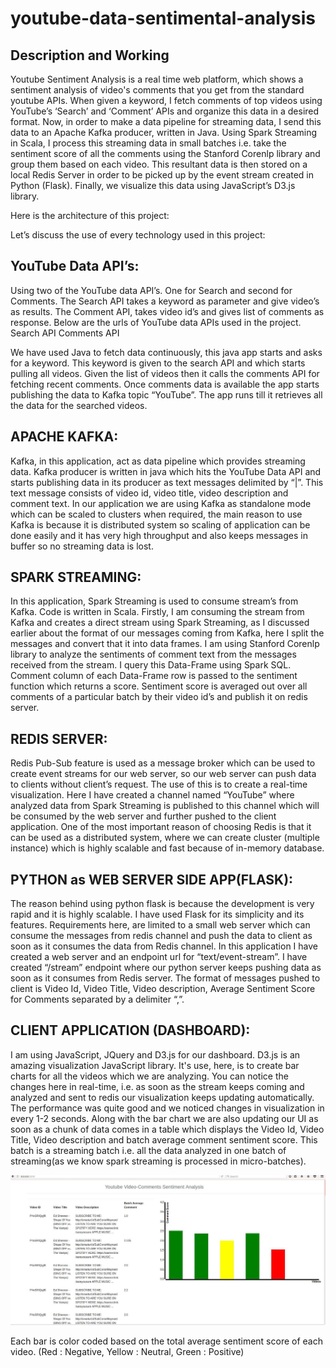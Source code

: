 # youtube-data-sentimental-analysis
## Description and Working

Youtube Sentiment Analysis is a real time web platform, which shows a sentiment analysis of video's comments that you get from the standard youtube APIs. When given a keyword, I fetch comments of top videos using YouTube’s ‘Search’ and ‘Comment’ APIs and organize this data in a desired format. Now, in order to make a data pipeline for streaming data, I send this data to an Apache Kafka producer, written in Java. Using Spark Streaming in Scala, I process this streaming data in small batches i.e. take the sentiment score of all the comments using the Stanford Corenlp library and group them based on each video. This resultant data is then stored on a local Redis Server in order to be picked up by the event stream created in Python (Flask). Finally, we visualize this data using JavaScript’s D3.js library.

Here is the architecture of this project: 

Let’s discuss the use of every technology used in this project: 

## YouTube Data API’s: 
  Using two of the YouTube data API’s. One for Search and second for Comments. The Search API takes a keyword as parameter and give video’s as results. The Comment API, takes video id’s and gives list of comments as response. Below are the urls of YouTube data APIs used in the project. Search API Comments API

We have used Java to fetch data continuously, this java app starts and asks for a keyword. This keyword is given to the search API and which starts pulling all videos. Given the list of videos then it calls the comments API for fetching recent comments. Once comments data is available the app starts publishing the data to Kafka topic “YouTube”. The app runs till it retrieves all the data for the searched videos.

## APACHE KAFKA: 
  Kafka, in this application, act as data pipeline which provides streaming data. Kafka producer is written in java which hits the YouTube Data API and starts publishing data in its producer as text messages delimited by “|”. This text message consists of video id, video title, video description and comment text. In our application we are using Kafka as standalone mode which can be scaled to clusters when required, the main reason to use Kafka is because it is distributed system so scaling of application can be done easily and it has very high throughput and also keeps messages in buffer so no streaming data is lost.

## SPARK STREAMING: 
  In this application, Spark Streaming is used to consume stream’s from Kafka. Code is written in Scala. Firstly, I am consuming the stream from Kafka and creates a direct stream using Spark Streaming, as I discussed earlier about the format of our messages coming from Kafka, here I split the messages and convert that it into data frames. I am using Stanford Corenlp library to analyze the sentiments of comment text from the messages received from the stream. I query this Data-Frame using Spark SQL. Comment column of each Data-Frame row is passed to the sentiment function which returns a score. Sentiment score is averaged out over all comments of a particular batch by their video id’s and publish it on redis server.

## REDIS SERVER:
  Redis Pub-Sub feature is used as a message broker which can be used to create event streams for our web server, so our web server can push data to clients without client’s request. The use of this is to create a real-time visualization. Here I have created a channel named “YouTube” where analyzed data from Spark Streaming is published to this channel which will be consumed by the web server and further pushed to the client application. One of the most important reason of choosing Redis is that it can be used as a distributed system, where we can create cluster (multiple instance) which is highly scalable and fast because of in-memory database.

## PYTHON as WEB SERVER SIDE APP(FLASK): 
  The reason behind using python flask is because the development is very rapid and it is highly scalable. I have used Flask for its simplicity and its features. Requirements here, are limited to a small web server which can consume the messages from redis channel and push the data to client as soon as it consumes the data from Redis channel. In this application I have created a web server and an endpoint url for “text/event-stream”. I have created “/stream” endpoint where our python server keeps pushing data as soon as it consumes from Redis server. The format of messages pushed to client is Video Id, Video Title, Video description, Average Sentiment Score for Comments separated by a delimiter “,”.

## CLIENT APPLICATION (DASHBOARD): 
  I am using JavaScript, JQuery and D3.js for our dashboard. D3.js is an amazing visualization JavaScript library. It's use, here, is to create bar charts for all the videos which we are analyzing. You can notice the changes here in real-time, i.e. as soon as the stream keeps coming and analyzed and sent to redis our visualization keeps updating automatically. The performance was quite good and we noticed changes in visualization in every 1-2 seconds. Along with the bar chart we are also updating our UI as soon as a chunk of data comes in a table which displays the Video Id, Video Title, Video description and batch average comment sentiment score. This batch is a streaming batch i.e. all the data analyzed in one batch of streaming(as we know spark streaming is processed in micro-batches).
  
  ![Alt text](bigdata.jfif?raw=true "Title")
  
Each bar is color coded based on the total average sentiment score of each video. (Red : Negative, Yellow : Neutral, Green : Positive)
